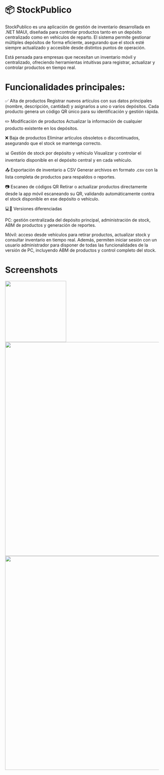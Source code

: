 # 📦 StockPublico

StockPublico es una aplicación de gestión de inventario desarrollada en .NET MAUI, diseñada para controlar productos tanto en un depósito centralizado como en vehículos de reparto. El sistema permite gestionar múltiples depósitos de forma eficiente, asegurando que el stock esté siempre actualizado y accesible desde distintos puntos de operación.

Está pensada para empresas que necesitan un inventario móvil y centralizado, ofreciendo herramientas intuitivas para registrar, actualizar y controlar productos en tiempo real.


# Funcionalidades principales:

✅ Alta de productos
Registrar nuevos artículos con sus datos principales (nombre, descripción, cantidad) y asignarlos a uno o varios depósitos. Cada producto genera un código QR único para su identificación y gestión rápida.

✏️ Modificación de productos
Actualizar la información de cualquier producto existente en los depósitos.

❌ Baja de productos
Eliminar artículos obsoletos o discontinuados, asegurando que el stock se mantenga correcto.

📊 Gestión de stock por depósito y vehículo
Visualizar y controlar el inventario disponible en el depósito central y en cada vehículo.

📤 Exportación de inventario a CSV
Generar archivos en formato .csv con la lista completa de productos para respaldos o reportes.

📷 Escaneo de códigos QR
Retirar o actualizar productos directamente desde la app móvil escaneando su QR, validando automáticamente contra el stock disponible en ese depósito o vehículo.

💻📱 Versiones diferenciadas

PC: gestión centralizada del depósito principal, administración de stock, ABM de productos y generación de reportes.

Móvil: acceso desde vehículos para retirar productos, actualizar stock y consultar inventario en tiempo real. Además, permiten iniciar sesión con un usuario administrador para disponer de todas las funcionalidades de la versión de PC, incluyendo ABM de productos y control completo del stock.


# Screenshots
<p float="left">
  <img  width="200" src="https://media.discordapp.net/attachments/1007659813020385313/1408184402793463850/WhatsApp_Image_2025-08-21_at_5.19.34_PM.jpeg?ex=68a8d16c&is=68a77fec&hm=3c64069c722115e1f61e5aa0a800ffbbc64760879e2047e42c1b5ace8f865211&=&format=webp&width=349&height=684"  />
  <img  width="700" src="https://media.discordapp.net/attachments/1007659813020385313/1408191096202465361/nuevo.jpg?ex=68a8d7a8&is=68a78628&hm=67a21bb5d96fcd5fb4e866b3cc7b606363bfcdf38e0ac0b34b7f41de544eb196&=&format=webp&width=1388&height=684" />
  <img  width="700" src="https://cdn.discordapp.com/attachments/1007659813020385313/1408184402411913257/Captura_de_pantalla_2025-08-21_171812.jpg?ex=68a8d16c&is=68a77fec&hm=f54e053701582c18984c95ac2036c9e2dbacfffb8d1d78fd535a0a5fdf4ca51d&" />
</p>
